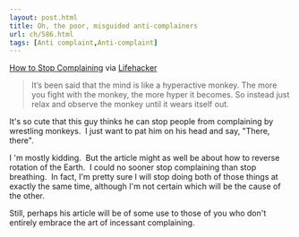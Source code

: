 ```yaml
---
layout: post.html
title: Oh, the poor, misguided anti-complainers
url: ch/586.html
tags: [Anti complaint,Anti-complaint]
---
```

[How to Stop Complaining](http://www.stevepavlina.com/blog/2007/08/how-to-stop-complaining/) via [Lifehacker](http://www.lifehacker.com)

> It’s been said that the mind is like a hyperactive monkey. The more you fight with the monkey, the more hyper it becomes. So instead just relax and observe the monkey until it wears itself out.

It's so cute that this guy thinks he can stop people from complaining by wrestling monkeys.  I just want to pat him on his head and say, "There, there".

I 'm mostly kidding.  But the article might as well be about how to reverse rotation of the Earth.  I could no sooner stop complaining than stop breathing.  In fact, I'm pretty sure I will stop doing both of those things at exactly the same time, although I'm not certain which will be the cause of the other.

Still, perhaps his article will be of some use to those of you who don't entirely embrace the art of incessant complaining.

